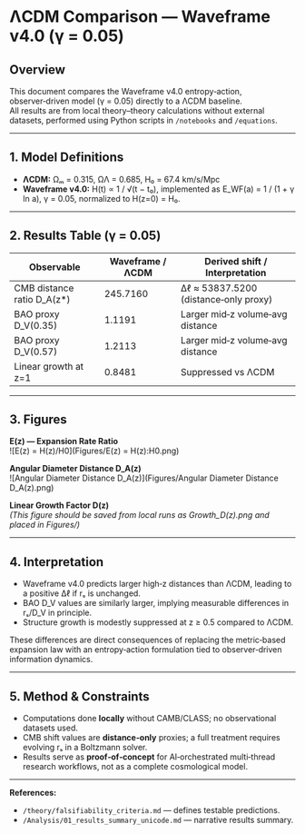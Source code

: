 # ΛCDM Comparison — Waveframe v4.0 (γ = 0.05)

## Overview
This document compares the Waveframe v4.0 entropy‑action, observer‑driven model (γ = 0.05) directly to a ΛCDM baseline.  
All results are from local theory–theory calculations without external datasets, performed using Python scripts in `/notebooks` and `/equations`.

---

## 1. Model Definitions
- **ΛCDM:** Ωₘ = 0.315, ΩΛ = 0.685, H₀ = 67.4 km/s/Mpc  
- **Waveframe v4.0:** H(t) ∝ 1 / √(t − t₀), implemented as E_WF(a) = 1 / (1 + γ ln a), γ = 0.05, normalized to H(z=0) = H₀.

---

## 2. Results Table (γ = 0.05)

| Observable | Waveframe / ΛCDM | Derived shift / Interpretation |
|------------|------------------|--------------------------------|
| CMB distance ratio D_A(z*) | 245.7160 | Δℓ ≈ 53837.5200 (distance‑only proxy) |
| BAO proxy D_V(0.35) | 1.1191 | Larger mid‑z volume‑avg distance |
| BAO proxy D_V(0.57) | 1.2113 | Larger mid‑z volume‑avg distance |
| Linear growth at z=1 | 0.8481 | Suppressed vs ΛCDM |

---

## 3. Figures

**E(z) — Expansion Rate Ratio**  
![E(z) = H(z)/H0](Figures/E(z) = H(z):H0.png)

**Angular Diameter Distance D_A(z)**  
![Angular Diameter Distance D_A(z)](Figures/Angular Diameter Distance D_A(z).png)

**Linear Growth Factor D(z)**  
*(This figure should be saved from local runs as Growth_D(z).png and placed in Figures/)*

---

## 4. Interpretation
- Waveframe v4.0 predicts larger high‑z distances than ΛCDM, leading to a positive Δℓ if rₛ is unchanged.  
- BAO D_V values are similarly larger, implying measurable differences in rₛ/D_V in principle.  
- Structure growth is modestly suppressed at z ≥ 0.5 compared to ΛCDM.

These differences are direct consequences of replacing the metric‑based expansion law with an entropy‑action formulation tied to observer‑driven information dynamics.

---

## 5. Method & Constraints
- Computations done **locally** without CAMB/CLASS; no observational datasets used.  
- CMB shift values are **distance‑only** proxies; a full treatment requires evolving rₛ in a Boltzmann solver.  
- Results serve as **proof‑of‑concept** for AI‑orchestrated multi‑thread research workflows, not as a complete cosmological model.

---

**References:**  
- `/theory/falsifiability_criteria.md` — defines testable predictions.  
- `/Analysis/01_results_summary_unicode.md` — narrative results summary.  
